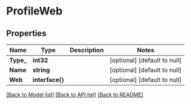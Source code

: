 # ProfileWeb

## Properties
Name | Type | Description | Notes
------------ | ------------- | ------------- | -------------
**Type_** | **int32** |  | [optional] [default to null]
**Name** | **string** |  | [optional] [default to null]
**Web** | **interface{}** |  | [optional] [default to null]

[[Back to Model list]](../README.md#documentation-for-models) [[Back to API list]](../README.md#documentation-for-api-endpoints) [[Back to README]](../README.md)


